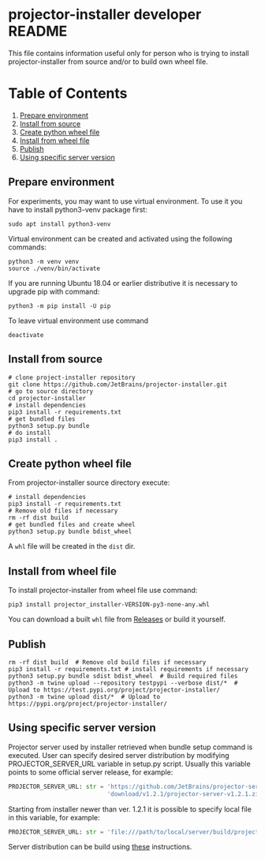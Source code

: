 # projector-installer developer README
This file contains information useful only for person 
who is trying to install projector-installer from source and/or 
to build own wheel file.  

# Table of Contents
1. [Prepare environment](#Prepare-environment) 
2. [Install from source](#Install-from-source)
3. [Create python wheel file](#Create-python-wheel-file)
4. [Install from wheel file](#Install-from-wheel-file)
5. [Publish](#Publish)
6. [Using specific server version](#Using-specific-server-version)
 
## Prepare environment<a id="Prepare-environment"></a>
For experiments, you may want to use virtual environment.
To use it you have to install python3-venv package first:
 ```commandline
sudo apt install python3-venv
```

Virtual environment can be created and activated using the following commands:  
```commandline 
python3 -m venv venv
source ./venv/bin/activate 
```

If you are running Ubuntu 18.04 or earlier distributive it is necessary to upgrade pip
with command:
```commandline
python3 -m pip install -U pip 
```

To leave virtual environment use command
```commandline
deactivate
```

## Install from source<a id="Install-from-source"></a>
```shell script
# clone project-installer repository  
git clone https://github.com/JetBrains/projector-installer.git
# go to source directory
cd projector-installer
# install dependencies  
pip3 install -r requirements.txt
# get bundled files 
python3 setup.py bundle
# do install 
pip3 install .
```

## Create python wheel file<a id="Create-python-wheel-file"></a>
From projector-installer source directory execute:
```shell script
# install dependencies
pip3 install -r requirements.txt
# Remove old files if necessary 
rm -rf dist build
# get bundled files and create wheel   
python3 setup.py bundle bdist_wheel
```

A `whl` file will be created in the `dist` dir.

## Install from wheel file<a id="Install-from-wheel-file"></a>
To install projector-installer from wheel file use command:
```shell script
pip3 install projector_installer-VERSION-py3-none-any.whl
```

You can download a built `whl` file from [Releases](https://github.com/JetBrains/projector-installer/releases) or build it yourself.

## Publish<a id="Publish"></a>

```shell script
rm -rf dist build  # Remove old build files if necessary
pip3 install -r requirements.txt # install requirements if necessary
python3 setup.py bundle sdist bdist_wheel  # Build required files
python3 -m twine upload --repository testpypi --verbose dist/*  # Upload to https://test.pypi.org/project/projector-installer/
python3 -m twine upload dist/*  # Upload to https://pypi.org/project/projector-installer/
```

## Using specific server version<a id="Using-specific-server-version"></a>
Projector server used by installer retrieved when bundle setup command is executed. 
User can specify desired server distribution by modifying PROJECTOR_SERVER_URL 
variable in setup.py script. Usually this variable points to some official server release, 
for example: 

```python
PROJECTOR_SERVER_URL: str = 'https://github.com/JetBrains/projector-server/releases/' \
                            'download/v1.2.1/projector-server-v1.2.1.zip'
```

Starting from installer newer than ver. 1.2.1 it is possible 
to specify local file in this variable, for example:

```python
PROJECTOR_SERVER_URL: str = 'file:///path/to/local/server/build/projector-server-v1.2.1.zip'
```

Server distribution can be build using [these](https://github.com/JetBrains/projector-server/blob/master/README.md#building)
instructions.
